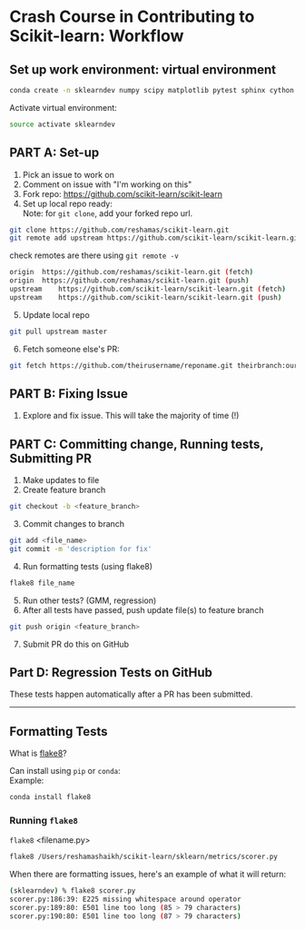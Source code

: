 # Crash Course in Contributing to Scikit-learn:  Workflow


## Set up work environment:  virtual environment
```bash
conda create -n sklearndev numpy scipy matplotlib pytest sphinx cython ipykernel
```
Activate virtual environment:  
```bash
source activate sklearndev
```

## PART A:  Set-up

1.  Pick an issue to work on
2.  Comment on issue with "I'm working on this"
3.  Fork repo:  https://github.com/scikit-learn/scikit-learn
4.  Set up local repo ready:  
Note:  for `git clone`, add your forked repo url.  
```bash
git clone https://github.com/reshamas/scikit-learn.git
git remote add upstream https://github.com/scikit-learn/scikit-learn.git
```
check remotes are there using `git remote -v`
```bash
origin	https://github.com/reshamas/scikit-learn.git (fetch)
origin	https://github.com/reshamas/scikit-learn.git (push)
upstream	https://github.com/scikit-learn/scikit-learn.git (fetch)
upstream	https://github.com/scikit-learn/scikit-learn.git (push)
```
5.  Update local repo
```bash
git pull upstream master
```
6. Fetch someone else's PR:
```bash
git fetch https://github.com/theirusername/reponame.git theirbranch:ourbranch
```

## PART B:  Fixing Issue

1.  Explore and fix issue.  This will take the majority of time (!)


## PART C:  Committing change, Running tests, Submitting PR

1.  Make updates to file
2.  Create feature branch
```bash
git checkout -b <feature_branch>
```
3.  Commit changes to branch
```bash
git add <file_name>
git commit -m 'description for fix'
```
4.  Run formatting tests (using flake8)
```bash
flake8 file_name
```
5.  Run other tests?   (GMM, regression)
6.  After all tests have passed, push update file(s) to feature branch
```bash
git push origin <feature_branch>
```
7.  Submit PR
do this on GitHub

## Part D:  Regression Tests on GitHub
These tests happen automatically after a PR has been submitted.


---

## Formatting Tests
What is [flake8](https://medium.com/python-pandemonium/what-is-flake8-and-why-we-should-use-it-b89bd78073f2)?

Can install using `pip` or `conda`:  
Example:  
```python
conda install flake8 
```

### Running `flake8`
`flake8` <filename.py>
```bash
flake8 /Users/reshamashaikh/scikit-learn/sklearn/metrics/scorer.py
```

When there are formatting issues, here's an example of what it will return:
```bash
(sklearndev) % flake8 scorer.py
scorer.py:186:39: E225 missing whitespace around operator
scorer.py:189:80: E501 line too long (85 > 79 characters)
scorer.py:190:80: E501 line too long (87 > 79 characters)
```



